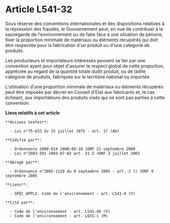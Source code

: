 # Article L541-32

Sous réserve des conventions internationales et des dispositions relatives à la répression des fraudes, le Gouvernement peut,
en vue de contribuer à la sauvegarde de l'environnement ou de faire face à une situation de pénurie, fixer la proportion
minimale de matériaux ou éléments récupérés qui doit être respectée pour la fabrication d'un produit ou d'une catégorie de
produits.

Les producteurs et importateurs intéressés peuvent se lier par une convention ayant pour objet d'assurer le respect global de
cette proportion, appréciée au regard de la quantité totale dudit produit, ou de ladite catégorie de produits, fabriquée sur
le territoire national ou importée.

L'utilisation d'une proportion minimale de matériaux ou éléments récupérés peut être imposée par décret en Conseil d'Etat aux
fabricants et, le cas échéant, aux importateurs des produits visés qui ne sont pas parties à cette convention.

**Liens relatifs à cet article**

	**Anciens textes**:

	  - Loi n°75-633 du 15 juillet 1975 - art. 17 (Ab)

	**Codifié par**:

	  - Ordonnance 2000-914 2000-09-18 JORF 21 septembre 2000
	  - Loi n°2003-591 2003-07-02 art. 31 I JORF 3 juillet 2003

	**Abrogé par**:

	  - Ordonnance n°2005-1129 du 8 septembre 2005 - art. 2 () JORF 9 septembre 2005

	**Liens**:

	  - SPEC_APPLI: Code de l'environnement - art. L541-4 (V)

	**Cité par**:

	  - Code de l'environnement - art. L541-46 (V)
	  - Code de l'environnement - art. L655-1 (M)

